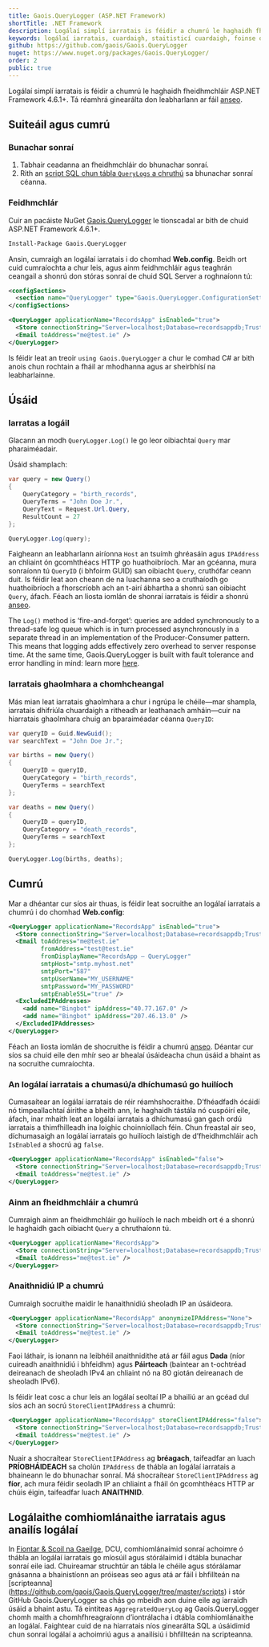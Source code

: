 ```yaml
---
title: Gaois.QueryLogger (ASP.NET Framework)
shortTitle: .NET Framework
description: Logálaí simplí iarratais is féidir a chumrú le haghaidh fheidhmchláir ASP.NET agus ASP.NET Core 
keywords: logálaí iarratais, cuardaigh, staitisticí cuardaigh, foinse oscailte, C#, .NET Core, dotnet, SQL Server, Fiontar & Scoil na Gaeilge, DCU
github: https://github.com/gaois/Gaois.QueryLogger
nuget: https://www.nuget.org/packages/Gaois.QueryLogger/
order: 2
public: true
---
```


Logálaí simplí iarratais is féidir a chumrú le haghaidh fheidhmchláir ASP.NET Framework 4.6.1+. Tá réamhrá ginearálta don leabharlann ar fáil [anseo](../intro).

## Suiteáil agus cumrú

### Bunachar sonraí

1. Tabhair ceadanna an fheidhmchláir do bhunachar sonraí.
2. Rith an [script SQL chun tábla `QueryLogs` a chruthú](https://github.com/gaois/Gaois.QueryLogger/tree/master/scripts) sa bhunachar sonraí céanna.

### Feidhmchlár

Cuir an pacáiste NuGet [Gaois.QueryLogger](https://www.nuget.org/packages/Gaois.QueryLogger/) le tionscadal ar bith de chuid ASP.NET Framework 4.6.1+.

```cmd
Install-Package Gaois.QueryLogger
```

Ansin, cumraigh an logálaí iarratais i do chomhad **Web.config**. Beidh ort cuid cumraíochta a chur leis, agus ainm feidhmchláir agus teaghrán ceangail a shonrú don stóras sonraí de chuid SQL Server a roghnaíonn tú:

```xml
<configSections>
  <section name="QueryLogger" type="Gaois.QueryLogger.ConfigurationSettings, Gaois.QueryLogger" />
</configSections>
```

```xml
<QueryLogger applicationName="RecordsApp" isEnabled="true">
  <Store connectionString="Server=localhost;Database=recordsappdb;Trusted_Connection=True;" />
  <Email toAddress="me@test.ie" />
</QueryLogger>
```

Is féidir leat an treoir `using Gaois.QueryLogger` a chur le comhad C# ar bith anois chun rochtain a fháil ar mhodhanna agus ar sheirbhísí na leabharlainne. 

## Úsáid

### Iarratas a logáil

Glacann an modh `QueryLogger.Log()` le go leor oibiachtaí `Query` mar pharaiméadair.  

Úsáid shamplach:

```csharp
var query = new Query()
{
    QueryCategory = "birth_records",
    QueryTerms = "John Doe Jr.",
    QueryText = Request.Url.Query,
    ResultCount = 27
};

QueryLogger.Log(query);
```

Faigheann an leabharlann airíonna `Host` an tsuímh ghréasáin agus `IPAddress` an chliaint ón gcomhthéacs HTTP go huathoibríoch. Mar an gcéanna, mura sonraíonn tú `QueryID` (i bhfoirm GUID) san oibiacht `Query`, cruthófar ceann duit.  Is féidir leat aon cheann de na luachanna seo a cruthaíodh go huathoibríoch a fhorscríobh ach an t-airí ábhartha a shonrú san oibiacht `Query`, áfach. Féach an liosta iomlán de shonraí iarratais is féidir a shonrú [anseo](../data).  

The `Log()` method is ‘fire-and-forget’: queries are added synchronously to a thread-safe log queue which is in turn processed asynchronously in a separate thread in an implementation of the Producer-Consumer pattern. This means that logging adds effectively zero overhead to server response time. At the same time, Gaois.QueryLogger is built with fault tolerance and error handling in mind: learn more [here](../faulttolerance).

### Iarratais ghaolmhara a chomhcheangal

Más mian leat iarratais ghaolmhara a chur i ngrúpa le chéile—mar shampla, iarratais dhifriúla chuardaigh a ritheadh ar leathanach amháin—cuir na hiarratais ghaolmhara chuig an bparaiméadar céanna `QueryID`:

```csharp
var queryID = Guid.NewGuid();
var searchText = "John Doe Jr.";

var births = new Query()
{
    QueryID = queryID,
    QueryCategory = "birth_records",
    QueryTerms = searchText
};

var deaths = new Query()
{
    QueryID = queryID,
    QueryCategory = "death_records",
    QueryTerms = searchText
};

QueryLogger.Log(births, deaths);
```

## Cumrú

Mar a dhéantar cur síos air thuas, is féidir leat socruithe an logálaí iarratais a chumrú i do chomhad **Web.config**:

```xml
<QueryLogger applicationName="RecordsApp" isEnabled="true">
  <Store connectionString="Server=localhost;Database=recordsappdb;Trusted_Connection=True;" />
  <Email toAddress="me@test.ie"
         fromAddress="test@test.ie"
         fromDisplayName="RecordsApp — QueryLogger"
         smtpHost="smtp.myhost.net"
         smtpPort="587"
         smtpUserName="MY_USERNAME"
         smtpPassword="MY_PASSWORD"
         smtpEnableSSL="true" />
  <ExcludedIPAddresses>
    <add name="Bingbot" ipAddress="40.77.167.0" />
    <add name="Bingbot" ipAddress="207.46.13.0" />
  </ExcludedIPAddresses>
</QueryLogger>
```

Féach an liosta iomlán de shocruithe is féidir a chumrú [anseo](../configuration). Déantar cur síos sa chuid eile den mhír seo ar bhealaí úsáideacha chun úsáid a bhaint as na socruithe cumraíochta. 

### An logálaí iarratais a chumasú/a dhíchumasú go huilíoch

Cumasaítear an logálaí iarratais de réir réamhshocraithe. D’fhéadfadh ócáidí nó timpeallachtaí áirithe a bheith ann, le haghaidh tástála nó cuspóirí eile, áfach, inar mhaith leat an logálaí iarratais a dhíchumasú gan gach ordú iarratais a thimfhilleadh ina loighic choinníollach féin. Chun freastal air seo, díchumasaigh an logálaí iarratais go huilíoch laistigh de d’fheidhmchláir ach `IsEnabled` a shocrú ag `false`.

```xml
<QueryLogger applicationName="RecordsApp" isEnabled="false">
  <Store connectionString="Server=localhost;Database=recordsappdb;Trusted_Connection=True;" />
  <Email toAddress="me@test.ie" />
</QueryLogger>
```

### Ainm an fheidhmchláir a chumrú

Cumraigh ainm an fheidhmchláir go huilíoch le nach mbeidh ort é a shonrú le haghaidh gach oibiacht `Query` a chruthaíonn tú. 

```xml
<QueryLogger applicationName="RecordsApp">
  <Store connectionString="Server=localhost;Database=recordsappdb;Trusted_Connection=True;" />
  <Email toAddress="me@test.ie" />
</QueryLogger>
```

### Anaithnidiú IP a chumrú

Cumraigh socruithe maidir le hanaithnidiú sheoladh IP an úsáideora.  

```xml
<QueryLogger applicationName="RecordsApp" anonymizeIPAddress="None">
  <Store connectionString="Server=localhost;Database=recordsappdb;Trusted_Connection=True;" />
  <Email toAddress="me@test.ie" />
</QueryLogger>
```

Faoi láthair, is ionann na leibhéil anaithnidithe atá ar fáil agus **Dada** (níor cuireadh anaithnidiú i bhfeidhm) agus **Páirteach** (baintear an t-ochtréad deireanach de sheoladh IPv4 an chliaint nó na 80 giotán deireanach de sheoladh IPv6). 

Is féidir leat cosc a chur leis an logálaí seoltaí IP a bhailiú ar an gcéad dul síos ach an socrú `StoreClientIPAddress` a chumrú:

```xml
<QueryLogger applicationName="RecordsApp" storeClientIPAddress="false">
  <Store connectionString="Server=localhost;Database=recordsappdb;Trusted_Connection=True;" />
  <Email toAddress="me@test.ie" />
</QueryLogger>
```

Nuair a shocraítear `StoreClientIPAddress` ag **bréagach**, taifeadfar an luach **PRÍOBHÁIDEACH** sa cholún `IPAddress` de thábla an logálaí iarratais a bhaineann le do bhunachar sonraí. Má shocraítear `StoreClientIPAddress` ag **fíor**, ach mura féidir seoladh IP an chliaint a fháil ón gcomhthéacs HTTP ar chúis éigin, taifeadfar luach **ANAITHNID**.

## Logálaithe comhiomlánaithe iarratais agus anailís logálaí

In [Fiontar & Scoil na Gaeilge](https://www.gaois.ie), DCU, comhiomlánaímid sonraí achoimre ó thábla an logálaí iarratais go míosúil agus stórálaimid i dtábla bunachar sonraí eile iad. Chuireamar struchtúr an tábla le chéile agus stórálamar gnásanna a bhainistíonn an próiseas seo agus atá ar fáil i bhfillteán na [scripteanna] (https://github.com/gaois/Gaois.QueryLogger/tree/master/scripts) i stór GitHub Gaois.QueryLogger sa chás go mbeidh aon duine eile ag iarraidh úsáid a bhaint astu. Tá eintiteas `AggregratedQueryLog` ag Gaois.QueryLogger chomh maith a chomhfhreagraíonn d’iontrálacha i dtábla comhiomlánaithe an logálaí. Faightear cuid de na hiarratais níos ginearálta SQL a úsáidimid chun sonraí logálaí a achoimriú agus a anailísiú i bhfillteán na scripteanna.
